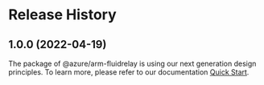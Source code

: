 # Release History
    
## 1.0.0 (2022-04-19)

The package of @azure/arm-fluidrelay is using our next generation design principles. To learn more, please refer to our documentation [Quick Start](https://aka.ms/js-track2-quickstart).
